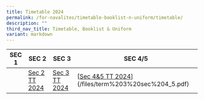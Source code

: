 ```yaml
---
title: Timetable 2024
permalink: /for-navalites/timetable-booklist-n-uniform/timetable/
description: ""
third_nav_title: Timetable, Booklist & Uniform
variant: markdown
---
```

| **SEC 1** | **SEC 2** | **SEC 3** | **SEC 4/5** |
| -------- | -------- | -------- |-------- |
| [](/files/term%203%20sec%201.pdf)| [Sec 2 TT 2024](/files/term%203%20sec%202.pdf)| [Sec 3 TT 2024](/files/term%203%20sec%203.pdf)  |[[Sec 4&5 TT 2024](/files/Sec_4_5_TT.pdf)](/files/term%203%20sec%204_5.pdf)  |